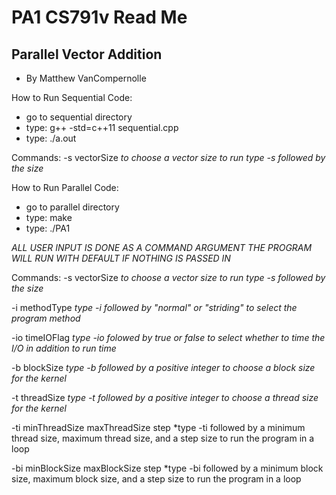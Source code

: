 PA1 CS791v Read Me
===================================================

Parallel Vector Addition
------------------------------
* By Matthew VanCompernolle

How to Run Sequential Code:
- go to sequential directory
- type: g++ -std=c++11 sequential.cpp
- type: ./a.out

Commands:
-s vectorSize
*to choose a vector size to run type -s followed by the size*

How to Run Parallel Code:
- go to parallel directory
- type: make
- type: ./PA1

*ALL USER INPUT IS DONE AS A COMMAND ARGUMENT*
*THE PROGRAM WILL RUN WITH DEFAULT IF NOTHING IS PASSED IN*

Commands:
-s vectorSize
*to choose a vector size to run type -s followed by the size*

-i methodType
*type -i followed by "normal" or "striding" to select the program method*

-io timeIOFlag
*type -io folowed by true or false to select whether to time the I/O in addition to run time*

-b blockSize
*type -b followed by a positive integer to choose a block size for the kernel*

-t threadSize
*type -t followed by a positive integer to choose a thread size for the kernel*

-ti minThreadSize maxThreadSize step
*type -ti followed by a minimum thread size, maximum thread size, and a step size to run the program in a loop

-bi minBlockSize maxBlockSize step
*type -bi followed by a minimum block size, maximum block size, and a step size to run the program in a loop